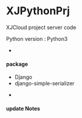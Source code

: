 # XJPythonPrj
XJCloud project server code

Python version : Python3

-

#### package

* Django 
* django-simple-serializer

-


#### update Notes

